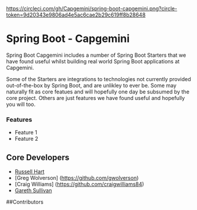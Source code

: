 https://circleci.com/gh/Capgemini/spring-boot-capgemini.png?circle-token=9d20343e9806ad4e5ac6cae2b29c619ff8b28648

# Spring Boot - Capgemini

Spring Boot Capgemini includes a number of Spring Boot Starters that we have found useful whilst building real world Spring Boot applications at Capgemini.

Some of the Starters are integrations to technologies not currently provided out-of-the-box by Spring Boot, and are unlikley to ever be.  Some may naturally fit as core featues and will hopefully one day be subsumed by the core project.  Others are just features we have found useful and hopefully you will too. 

### Features
* Feature 1
* Feature 2

## Core Developers
* [Russell Hart](https://github.com/rhart)
* [Greg Wolverson] (https://github.com/gwolverson)
* [Craig Williams] (https://github.com/craigwilliams84)
* [Gareth Sullivan](https://github.com/sinsir)

##Contributors
